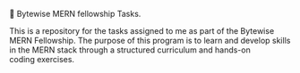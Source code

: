🚀 Bytewise MERN fellowship Tasks.

This is a repository for the tasks assigned to me as part of the Bytewise MERN Fellowship.
The purpose of this program is to learn and develop skills in the MERN stack through a structured curriculum and hands-on coding exercises.
